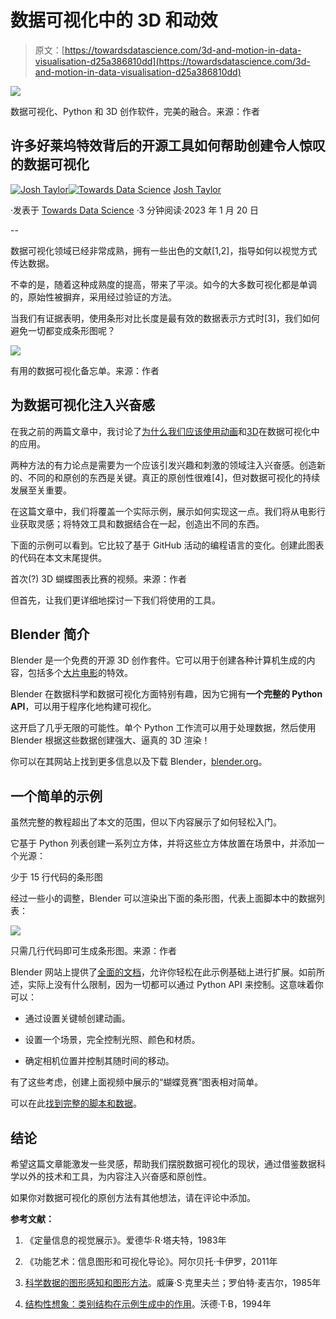 # 数据可视化中的 3D 和动效

> 原文：[https://towardsdatascience.com/3d-and-motion-in-data-visualisation-d25a386810dd](https://towardsdatascience.com/3d-and-motion-in-data-visualisation-d25a386810dd)

![](../Images/6db0891546a06ab70a9125be5acba83a.png)

数据可视化、Python 和 3D 创作软件，完美的融合。来源：作者

## 许多好莱坞特效背后的开源工具如何帮助创建令人惊叹的数据可视化

[](https://medium.com/@thejoshtaylor?source=post_page-----d25a386810dd--------------------------------)[![Josh Taylor](../Images/e3c9cb25df3e0b870d28b5844cd3ddff.png)](https://medium.com/@thejoshtaylor?source=post_page-----d25a386810dd--------------------------------)[](https://towardsdatascience.com/?source=post_page-----d25a386810dd--------------------------------)[![Towards Data Science](../Images/a6ff2676ffcc0c7aad8aaf1d79379785.png)](https://towardsdatascience.com/?source=post_page-----d25a386810dd--------------------------------) [Josh Taylor](https://medium.com/@thejoshtaylor?source=post_page-----d25a386810dd--------------------------------)

·发表于 [Towards Data Science](https://towardsdatascience.com/?source=post_page-----d25a386810dd--------------------------------) ·3 分钟阅读·2023 年 1 月 20 日

--

数据可视化领域已经非常成熟，拥有一些出色的文献[1,2]，指导如何以视觉方式传达数据。

不幸的是，随着这种成熟度的提高，带来了平淡。如今的大多数可视化都是单调的，原始性被摒弃，采用经过验证的方法。

当我们有证据表明，使用条形对比长度是最有效的数据表示方式时[3]，我们如何避免一切都变成条形图呢？

![](../Images/3b808497c8c2caef44711a25877fceac.png)

有用的数据可视化备忘单。来源：作者

## 为数据可视化注入兴奋感

在我之前的两篇文章中，我讨论了[为什么我们应该使用动画](/why-we-should-use-animation-in-data-vizualisation-6004fb400014)和[3D](https://medium.com/towards-data-science/when-to-use-3d-in-data-visualisation-f3739e320da7)在数据可视化中的应用。

两种方法的有力论点是需要为一个应该引发兴趣和刺激的领域注入兴奋感。创造新的、不同的和原创的东西是关键。真正的原创性很难[4]，但对数据可视化的持续发展至关重要。

在这篇文章中，我们将覆盖一个实际示例，展示如何实现这一点。我们将从电影行业获取灵感；将特效工具和数据结合在一起，创造出不同的东西。

下面的示例可以看到。它比较了基于 GitHub 活动的编程语言的变化。创建此图表的代码在本文末尾提供。

首次(?) 3D 蝴蝶图表比赛的视频。来源：作者

但首先，让我们更详细地探讨一下我们将使用的工具。

## Blender 简介

Blender 是一个免费的开源 3D 创作套件。它可以用于创建各种计算机生成的内容，包括多个[大片电影](https://inspirationtuts.com/blender-movies-top-movies-made-with-blender-3d/)的特效。

Blender 在数据科学和数据可视化方面特别有趣，因为它拥有**一个完整的 Python API**，可以用于程序化地构建可视化。

这开启了几乎无限的可能性。单个 Python 工作流可以用于处理数据，然后使用 Blender 根据这些数据创建强大、逼真的 3D 渲染！

你可以在其网站上找到更多信息以及下载 Blender，[blender.org](https://www.blender.org/)。

## 一个简单的示例

虽然完整的教程超出了本文的范围，但以下内容展示了如何轻松入门。

它基于 Python 列表创建一系列立方体，并将这些立方体放置在场景中，并添加一个光源：

少于 15 行代码的条形图

经过一些小的调整，Blender 可以渲染出下面的条形图，代表上面脚本中的数据列表：

![](../Images/828ed51fdfb4a007e7230b80e541feee.png)

只需几行代码即可生成条形图。来源：作者

Blender 网站上提供了[全面的文档](https://docs.blender.org/api/current/info_quickstart.html)，允许你轻松在此示例基础上进行扩展。如前所述，实际上没有什么限制，因为一切都可以通过 Python API 来控制。这意味着你可以：

+   通过设置关键帧创建动画。

+   设置一个场景，完全控制光照、颜色和材质。

+   确定相机位置并控制其随时间的移动。

有了这些考虑，创建上面视频中展示的“蝴蝶竞赛”图表相对简单。

可以在此[找到完整的脚本和数据](https://github.com/joshua-taylor/butterfly_race)。

## 结论

希望这篇文章能激发一些灵感，帮助我们摆脱数据可视化的现状，通过借鉴数据科学以外的技术和工具，为内容注入兴奋感和原创性。

如果你对数据可视化的原创方法有其他想法，请在评论中添加。

**参考文献：**

1.  《定量信息的视觉展示》。爱德华·R·塔夫特，1983年

1.  《功能艺术：信息图形和可视化导论》。阿尔贝托·卡伊罗，2011年

1.  [科学数据的图形感知和图形方法](https://courses.ischool.berkeley.edu/i247/f05/readings/Cleveland_GraphicalPerception_Science85.pdf)。威廉·S·克里夫兰；罗伯特·麦吉尔，1985年

1.  [结构性想象：类别结构在示例生成中的作用](https://www.sciencedirect.com/science/article/abs/pii/S0010028584710103?via%3Dihub=)。沃德·T·B，1994年
